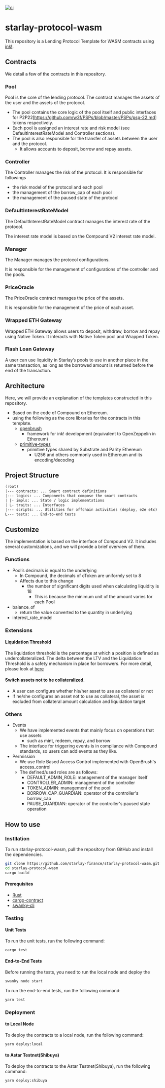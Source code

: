 [![ci](https://github.com/starlay-finance/starlay-protocol-wasm/actions/workflows/ci.yml/badge.svg)](https://github.com/starlay-finance/starlay-protocol-wasm/actions/workflows/ci.yml)

# starlay-protocol-wasm

This repository is a Lending Protocol Template for WASM contracts using [ink!](https://use.ink/).

## Contracts

We detail a few of the contracts in this repository.

### Pool

Pool is the core of the lending protocol. The contract manages the assets of the user and the assets of the protocol.

- The pool contains the core logic of the pool itself and public interfaces for P2P22[https://github.com/w3f/PSPs/blob/master/PSPs/psp-22.md] tokens respectively.
- Each pool is assigned an interest rate and risk model (see DefaultInterestRateModel and Controller sections).
- The pool is also responsible for the transfer of assets between the user and the protocol.
  - It allows accounts to deposit, borrow and repay assets.

### Controller

The Controller manages the risk of the protocol.
It is responsible for followings

- the risk model of the protocol and each pool
- the management of the borrow_cap of each pool
- the management of the paused state of the protocol

### DefaultInterestRateModel

The DefaultInterestRateModel contract manages the interest rate of the protocol.

The interest rate model is based on the Compound V2 interest rate model.

### Manager

The Manager manages the protocol configurations.

It is responsible for the management of configurations of the controller and the pools.

### PriceOracle

The PriceOracle contract manages the price of the assets.

It is responsible for the management of the price of each asset.

### Wrapped ETH Gateway

Wrapped ETH Gateway allows users to deposit, withdraw, borrow and repay using Native Token.
It interacts with Native Token pool and Wrapped Token.

### Flash Loan Gateway

A user can use liquidity in Starlay’s pools to use in another place in the same transaction, as long as the borrowed amount is returned before the end of the transaction.

## Architecture

Here, we will provide an explanation of the templates constructed in this repository.

- Based on the code of Compound on Ethereum.
- using the following as the core libraries for the contracts in this template.
  - [openbrush](https://github.com/Brushfam/openbrush-contracts)
    - framework for ink! development (equivalent to OpenZeppelin in Ethereum)
  - [primitive-types](https://github.com/paritytech/parity-common/tree/master/primitive-types)
    - primitive types shared by Substrate and Parity Ethereum
      - U256 and others commonly used in Ethereum and its encoding/decoding

## Project Structure

```txt
(root)
|--- contracts: ... Smart contract definitions
|--- logics: ... Components that compose the smart contracts
| |- impls: ... State / logic implementations
| L- traits: ... Interfaces
|--- scripts: ... Utilities for offchain activities (deploy, e2e etc)
L--- tests: ... End-to-end tests
```

## Customize

The implementation is based on the interface of Compound V2.
It includes several customizations, and we will provide a brief overview of them.

### Functions

- Pool’s decimals is equal to the underlying
  - In Compound, the decimals of cToken are uniformly set to 8
  - Affects due to this change
    - the number of significant digits used when calculating liquidity is 18
      - This is because the minimum unit of the amount varies for each Pool
- balance_of
  - return the value converted to the quantity in underlying
- interest_rate_model

### Extensions

#### Liquidation Threshold

The liquidation threshold is the percentage at which a position is defined as undercollateralized.
The delta between the LTV and the Liquidation Threshold is a safety mechanism in place for borrowers.
For more detail, please look at [here](https://docs.starlay.finance/asset/risk-parameters#liquidation-threshold)

#### Switch assets not to be collateralized.

- A user can configure whether his/her asset to use as collateral or not
- If he/she configures an asset not to use as collateral, the asset is excluded from collateral amount calculation and liquidation target

### Others

- Events
  - We have implemented events that mainly focus on operations that use assets
    - such as mint, redeem, repay, and borrow
  - The interface for triggering events is in compliance with Compound standards, so users can add events as they like.
- Permission
  - We use Role Based Access Control implemented with OpenBrush's access_control
  - The defined/used roles are as follows:
    - DEFAULT_ADMIN_ROLE: management of the manager itself
    - CONTROLLER_ADMIN: management of the controller
    - TOKEN_ADMIN: management of the pool
    - BORROW_CAP_GUARDIAN: operator of the controller's borrow_cap
    - PAUSE_GUARDIAN: operator of the controller's paused state operation

## How to use

### Instllation

To run starlay-protocol-wasm, pull the repository from GitHub and install the dependencies.

```bash
git clone https://github.com/starlay-finance/starlay-protocol-wasm.git
cd starlay-protocol-wasm
cargo build
```

#### Prerequisites

- [Rust](https://www.rust-lang.org/tools/install)
- [cargo-contract](https://github.com/paritytech/cargo-contract)
- [swanky-cli](https://github.com/AstarNetwork/swanky-cli)

### Testing

#### Unit Tests

To run the unit tests, run the following command:

```bash
cargo test
```

#### End-to-End Tests

Before running the tests, you need to run the local node and deploy the

```bash
swanky node start
```

To run the end-to-end tests, run the following command:

```bash
yarn test
```

### Deployment

#### to Local Node

To deploy the contracts to a local node, run the following command:

```bash
yarn deploy:local
```

#### to Astar Testnet(Shibuya)

To deploy the contracts to the Astar Testnet(Shibuya), run the following command:

```bash
yarn deploy:shibuya
```
